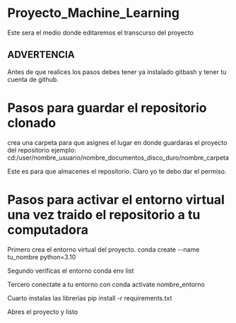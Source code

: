 # Proyecto_Machine_Learning
Este sera el medio donde editaremos el transcurso del proyecto

## ADVERTENCIA
Antes de que realices los pasos debes tener ya instalado gitbash  y tener tu cuenta de github.

# Pasos para guardar el repositorio clonado
crea una carpeta para que asignes el lugar en donde guardaras el proyecto del repositorio
ejemplo:
 cd:/user/nombre_usuario/nombre_documentos_disco_duro/nombre_carpeta

Este es para que almacenes el repositorio. Claro yo te debo dar el permiso.


# Pasos para activar el entorno virtual una vez traido el repositorio a tu computadora
Primero crea el entorno virtual del proyecto.
conda create --name tu_nombre python=3.10

Segundo verificas el entorno
conda env list

Tercero conectate a tu entorno con 
conda activate nombre_entorno

Cuarto instalas las librerias 
pip install -r requirements.txt

Abres el proyecto y listo